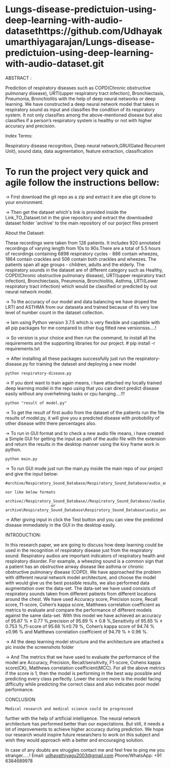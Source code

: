 # Lungs-disease-predictuion-using-deep-learning-with-audio-datasethttps://github.com/Udhayakumarthiyagarajan/Lungs-disease-predictuion-using-deep-learning-with-audio-dataset.git
ABSTRACT :

  Prediction of respiratory diseases such as
COPD(Chronic obstructive pulmonary disease), URTI(upper
respiratory tract infection), Bronchiectasis, Pneumonia,
Bronchiolitis with the help of deep neural networks or deep
learning. We have constructed a deep neural network model
that takes in respiratory sound as input and classifies the
condition of its respiratory system. It not only classifies among
the above-mentioned disease but also classifies if a person’s
respiratory system is healthy or not with higher accuracy and
precision.

Index Terms:
  
  Respiratory disease recognition, Deep neural
network,GRU(Gated Recurrent Unit), sound data, data augmentation, feature extraction, classification

# To run the project very quick and agile follow the instructions bellow:

-> First download the git repo as a zip and extract it are else git clone to your environment.

-> Then get the dataset which's link is provided inside the Link_TO_Dataset.txt in the give repository and extract the downloaded 
dataset folder 'archive' to the main repository of our porject files present

About the Dataset:

These recordings were taken from 126 patients. It includes 920 annotated recordings
of varying length from 10s to 90s.There are a total of 5.5 hours
of recordings containing 6898 respiratory cycles - 886 contain
wheezes, 1864 contain crackles and 506 contain both crackles
and wheezes. The patients span all age groups - children,
adults and the elderly. The respiratory sounds in the dataset are of different category such as Healthy, COPD(Chronic
obstructive pulmonary disease), URTI(upper respiratory tract
infection), Bronchiectasis, Pneumonia, Bronchiolitis, Asthma,
LRTI(Lower respiratory tract infection) which would be classified or predicted by out neural network model.

-> To the accuracy of our model and data balancing we have droped the LRTI and ASTHMA from our dataseta and trained because of its very low 
level of number count in the dataset collection.

-> Iam using Python version 3.7.5 which is very flexible and capatible with all pip packages for me compared to other
bug fitted new versionsss....!

-> So version is your choice and then run the command, to install all the requirements and the supporting libraries for our project.
	# pip install -r requirements.txt

-> After installing all these packages successfully just run the respiratory-disease.py for training the dataset and deploying a new model

	python respiratory-disease.py

-> If you dont want to train again means, i have attached my locally trained deep learning model in the repo using that you can direct predict
disease easily without any overhelming tasks or cpu hanging....!!!
	
	python "result of model.py"

-> To get the result of first audio from the dataset of the patients run the file results of model.py, it will give you a predicted disease with
probobility of other disease witht there percentages also.

-> To run in GUI format and to check a new audio file means, i have created a Simple GUI for getting the input as path of the audio file with the 
extension and return the results in the desktop manner using the kivy frame work in python.
	
	python main.py

-> To run GUI mode just run the main.py inside the main repo of our project and give the input below:

	#archive/Respiratory_Sound_Database/Respiratory_Sound_Database/audio_and_txt_files/104_1b1_Pr_sc_Litt3200.wav

	nor like below formats 
	
	archive//Respiratory_Sound_Database//Respiratory_Sound_Database//audio_and_txt_files//104_1b1_Pr_sc_Litt3200.wav
						or
	archive\Respiratory_Sound_Database\Respiratory_Sound_Database\audio_and_txt_files\104_1b1_Pr_sc_Litt3200.wav

-> After giving input in click the Test button and you can view the predicted disease immediately in the GUI in the desktop easily.


INTRODUCTION: 

  In this research paper, we are going to discuss how deep
learning could be used in the recognition of respiratory disease
just from the respiratory sound. Respiratory audios are important indicators of respiratory health and respiratory disorder.
For example, a wheezing sound is a common sign that a patient
has an obstructive airway disease like asthma or chronic
obstructive pulmonary disease (COPD). We have approached
the problem with different neural network model architecture,
and choose the model with would give us the best possible
results, we also performed data augmentation over the data-set.
The data-set we have used consists of respiratory sounds taken
from different patients from different locations around the
chest. We have used Accuracy score, Precision score, Recall
score, f1-score, Cohen’s kappa score, Matthews correlation
coefficient as metrics to evaluate and compare the performance
of different models against the same data-set. With this model
we have achieved an accuracy of 95.67 % ± 0.77 %,precision
of 95.89 % ± 0.8 %,Sensitivity of 95.65 % ± 0.753 %,f1-score
of 95.66 %±0.79 %, Cohen’s kappa score of 94.74 %±0.96 %
and Matthews correlation coefficient of 94.79 % ± 0.96 %.

-> All the deep learning model structure and the architecture are attached a pic inside the screenshots folder 

-> And The metrics that we have used to evaluate the performance
of the model are Accuracy, Precision, Recall/sensitivity,
F1-score, Cohens kappa score(CK), Matthews correlation
coefficient(MCC). For all the above metrics if the score is 1,
then the model is performing in the best way possible and
predicting every class perfectly. Lower the score more is the
model facing difficulty while predicting the correct class and
also indicates poor model performance.


CONCLUSION

    Medical research and medical science could be progressed
further with the help of artificial intelligence. The neural network architecture has performed better than our expectations.
But still, it needs a lot of improvements to achieve higher
accuracy during prediction. We hope our research would
inspire future researchers to work on this subject and wish
they would approach with a better and encouraging solution.

In case of any doubts are struggles contact me and feel free to ping me you stranger.....!
Email: udhayathiyagu2003@gmail.com
Phone/WhatsApp: +91 6384689978
